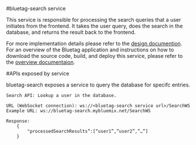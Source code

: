 #bluetag-search service

This service is responsible for processing the search queries that a user initiates from the frontend. It takes the user query, does the search in the database, and returns the result back to the frontend.

For more implementation details please refer to the [design documention](../../../bluetag-docs/blob/master/bluetag-backend-implementation-details.md).  For an overview of the Bluetag application and instructions on how to download the source code, build, and deploy this service, please refer to the [overview documentaion](../../../bluetag/blob/master/README.md).

#APIs exposed by service

bluetag-search exposes a service to query the database for specifc entries.

```
Search API: Lookup a user in the database.

URL (WebSocket connection): ws://<bluetag-search service url>/SearchWS
Example URL: ws://bluetag-search.mybluemix.net/SearchWS

Response: 
	{
		"processedSearchResults”:[“user1”,”user2”,”…”]
	}
```